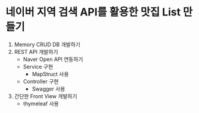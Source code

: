# 네이버 지역 검색 API를 활용한 맛집 List 만들기

1. Memory CRUD DB 개발하기
2. REST API 개발하기
   - Naver Open API 연동하기
   - Service 구현
     - MapStruct 사용
   - Controller 구현
     - Swagger 사용
3. 간단한 Front View 개발하기
   - thymeleaf 사용